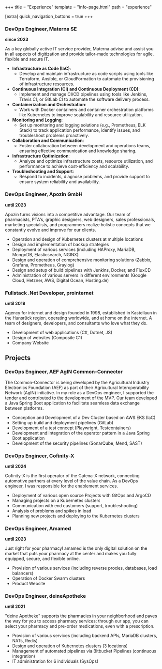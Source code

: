 +++
title = "Experience"
template = "info-page.html"
path = "experience"

[extra]
quick_navigation_buttons = true
+++

### DevOps Engineer, Materna SE

**since 2023**

As a key globally active IT service provider, Materna advise and assist you in all aspects of digitization and provide tailor-made technologies for agile, flexible and secure IT.

- **Infrastructure as Code (IaC)**:
  - Develop and maintain infrastructure as code scripts using tools like Terraform, Ansible, or CloudFormation to automate the provisioning of infrastructure resources.
- **Continuous Integration (CI) and Continuous Deployment (CD)**:
  - Implement and manage CI/CD pipelines using tools like Jenkins, Travis CI, or GitLab CI to automate the software delivery process.
- **Containerization and Orchestration**:
  - Work with Docker containers and container orchestration platforms like Kubernetes to improve scalability and resource utilization.
- **Monitoring and Logging**:
  - Set up monitoring and logging solutions (e.g., Prometheus, ELK Stack) to track application performance, identify issues, and troubleshoot problems proactively.
- **Collaboration and Communication**:
  - Foster collaboration between development and operations teams, ensuring effective communication and knowledge sharing.
- **Infrastructure Optimization**:
  - Analyze and optimize infrastructure costs, resource utilization, and performance to achieve cost-efficiency and scalability.
- **Troubleshooting and Support**:
  - Respond to incidents, diagnose problems, and provide support to ensure system reliability and availability.

### DevOps Engineer, Apozin GmbH

**until 2023**

Apozin turns visions into a competitive advantage. Our team of pharmacists, PTA's, graphic designers, web designers, sales professionals, marketing specialists, and programmers realize holistic concepts that we constantly evolve and improve for our clients.

- Operation and design of Kubernetes clusters at multiple locations
- Design and implementation of backup strategies
- Deployment of various services (including HAProxy, MariaDB, MongoDB, Elasticsearch, NGINX)
- Design and operation of comprehensive monitoring solutions (Zabbix, Grafana, Prometheus, Graylog)
- Design and setup of build pipelines with Jenkins, Docker, and FluxCD
- Administration of various servers in different environments (Google Cloud, Hetzner, AWS, Digital Ocean, Hosting.de)

### Fullstack .Net Developer, prointernet

**until 2019**

Agency for internet and design founded in 1998, established in Kastellaun in the Hunsrück region, operating worldwide, and at home on the internet. A team of designers, developers, and consultants who love what they do.

- Development of web applications (C#, Dotnet, JS)
- Design of websites (Composite C1)
- Company Website

## Projects

### DevOps Engineer, AEF AgIN Common-Connector

The Common-Connector is being developed by the Agricultural Industry Electronics Foundation (AEF) as part of their Agricultural Interoperability Network (AgIN) initiative. In my role as a DevOps engineer, I supported the tender and contributed to the development of the MVP. Our team developed a Java Spring Boot application to facilitate seamless data exchange between platforms.

- Conception and Development of a Dev Cluster based on AWS EKS (IaC)
- Setting up build and deployment pipelines (GitLab)
- Development of a test concept (Playwright, Testcontainers)
- Development and integration of the operator pattern in a Java Spring Boot application
- Development of the security pipelines (SonarQube, Mend, SAST)

### DevOps Engineer, Cofinity-X

**until 2024**

Cofinity-X is the first operator of the Catena-X network, connecting automotive partners at every level of the value chain. As a DevOps engineer, I was responsible for the enablement services.

- Deployment of various open source Projects with GitOps and ArgoCD
- Managing projects on a Kubernetes clusters
- Communication with end customers (support, troubleshooting)
- Analysis of problems and spikes in load
- Planning new projects and deploying to the Kubernetes clusters

### DevOps Engineer, Amamed

**until 2023**

Just right for your pharmacy! amamed is the only digital solution on the market that puts your pharmacy at the center and makes you fully equipped, secure, and flexible online.

- Provision of various services (including reverse proxies, databases, load balancers)
- Operation of Docker Swarm clusters
- Product Website

### DevOps Engineer, deineApotheke

**until 2021**

"deine Apotheke" supports the pharmacies in your neighborhood and paves the way for you to access pharmacy services: through our app, you can select your pharmacy and pre-order medications, even with a prescription.

- Provision of various services (including backend APIs, MariaDB clusters, NATs, Redis)
- Design and operation of Kubernetes clusters (3 locations)
- Management of automated pipelines via Bitbucket Pipelines (continuous integration)
- IT administration for 6 individuals (SysOps)

